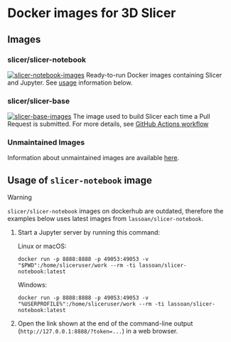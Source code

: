 # Docker images for 3D Slicer

## Images

### slicer/slicer-notebook

[![slicer-notebook-images](https://img.shields.io/docker/image-size/slicer/slicer-notebook/latest)](https://hub.docker.com/r/slicer/slicer-notebook)
Ready-to-run Docker images containing Slicer and Jupyter. See [usage](#usage-of-slicer-notebook-image) information below.

### slicer/slicer-base

[![slicer-base-images](https://img.shields.io/docker/image-size/slicer/slicer-base/latest)](https://hub.docker.com/r/slicer/slicer-base)
The image used to build Slicer each time a Pull Request is submitted.
For more details, see [GitHub Actions workflow](https://github.com/Slicer/Slicer/tree/main/.github)

### Unmaintained Images

Information about unmaintained images are available [here](unmaintained-images.md).

## Usage of `slicer-notebook` image

> [!WARNING]
> `slicer/slicer-notebook` images on dockerhub are outdated, therefore the
> examples below uses latest images from `lassoan/slicer-notebook`.

1. Start a Jupyter server by running this command:

    Linux or macOS:

    ```
    docker run -p 8888:8888 -p 49053:49053 -v "$PWD":/home/sliceruser/work --rm -ti lassoan/slicer-notebook:latest
    ```

    Windows:

    ```
    docker run -p 8888:8888 -p 49053:49053 -v "%USERPROFILE%":/home/sliceruser/work --rm -ti lassoan/slicer-notebook:latest
    ```

2. Open the link shown at the end of the command-line output (`http://127.0.0.1:8888/?token=...`) in a web browser.
